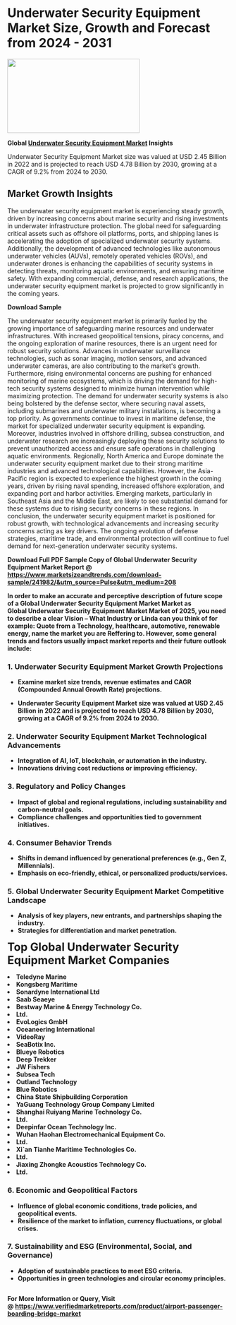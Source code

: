 <H1>Underwater Security Equipment Market Size, Growth and Forecast from 2024 - 2031</H1><img class="aligncenter size-medium wp-image-584254" src="https://thirdeyenews.in/wp-content/uploads/2024/09/Global-Market-Research-300x168.jpeg" alt="" width="300" height="168" /><p><strong>Global&nbsp;<a href="https://www.marketsizeandtrends.com/download-sample/241982/&amp;utm_source=Pulse&amp;utm_medium=208">Underwater Security Equipment Market</a> Insights</strong></p><p>Underwater Security Equipment Market size was valued at USD 2.45 Billion in 2022 and is projected to reach USD 4.78 Billion by 2030, growing at a CAGR of 9.2% from 2024 to 2030.</p><p><h2>Market Growth Insights</h2> <p>The underwater security equipment market is experiencing steady growth, driven by increasing concerns about marine security and rising investments in underwater infrastructure protection. The global need for safeguarding critical assets such as offshore oil platforms, ports, and shipping lanes is accelerating the adoption of specialized underwater security systems. Additionally, the development of advanced technologies like autonomous underwater vehicles (AUVs), remotely operated vehicles (ROVs), and underwater drones is enhancing the capabilities of security systems in detecting threats, monitoring aquatic environments, and ensuring maritime safety. With expanding commercial, defense, and research applications, the underwater security equipment market is projected to grow significantly in the coming years.</p> <p><strong>Download Sample</strong></p> <p>The underwater security equipment market is primarily fueled by the growing importance of safeguarding marine resources and underwater infrastructures. With increased geopolitical tensions, piracy concerns, and the ongoing exploration of marine resources, there is an urgent need for robust security solutions. Advances in underwater surveillance technologies, such as sonar imaging, motion sensors, and advanced underwater cameras, are also contributing to the market's growth. Furthermore, rising environmental concerns are pushing for enhanced monitoring of marine ecosystems, which is driving the demand for high-tech security systems designed to minimize human intervention while maximizing protection. The demand for underwater security systems is also being bolstered by the defense sector, where securing naval assets, including submarines and underwater military installations, is becoming a top priority. As governments continue to invest in maritime defense, the market for specialized underwater security equipment is expanding. Moreover, industries involved in offshore drilling, subsea construction, and underwater research are increasingly deploying these security solutions to prevent unauthorized access and ensure safe operations in challenging aquatic environments. Regionally, North America and Europe dominate the underwater security equipment market due to their strong maritime industries and advanced technological capabilities. However, the Asia-Pacific region is expected to experience the highest growth in the coming years, driven by rising naval spending, increased offshore exploration, and expanding port and harbor activities. Emerging markets, particularly in Southeast Asia and the Middle East, are likely to see substantial demand for these systems due to rising security concerns in these regions. In conclusion, the underwater security equipment market is positioned for robust growth, with technological advancements and increasing security concerns acting as key drivers. The ongoing evolution of defense strategies, maritime trade, and environmental protection will continue to fuel demand for next-generation underwater security systems. <p><strong></p><p><span class=""><strong>Download Full PDF Sample Copy of Global Underwater Security Equipment Market Report</strong> @ <a href="https://www.marketsizeandtrends.com/download-sample/241982/&amp;utm_source=Pulse&amp;utm_medium=208" target="_blank">https://www.marketsizeandtrends.com/download-sample/241982/&amp;utm_source=Pulse&amp;utm_medium=208</a></span></p><p>In order to make an accurate and perceptive description of future scope of a Global&nbsp;Underwater Security Equipment Market Market as Global&nbsp;Underwater Security Equipment Market Market of 2025, you need to describe a clear Vision &ndash; What Industry or Linda can you think of for example: Quote from a Technology, healthcare, automotive, renewable energy, name the market you are Reffering to. However, some general trends and factors usually impact market reports and their future outlook include:</p><h3>1.&nbsp;<strong>Underwater Security Equipment Market Growth Projections</strong></h3><ul><li>Examine market size trends, revenue estimates and CAGR (Compounded Annual Growth Rate) projections.</li><li><p>Underwater Security Equipment Market size was valued at USD 2.45 Billion in 2022 and is projected to reach USD 4.78 Billion by 2030, growing at a CAGR of 9.2% from 2024 to 2030.</p></li></ul><h3>2.&nbsp;<strong>Underwater Security Equipment Market Technological Advancements</strong></h3><ul><li>Integration of AI, IoT, blockchain, or automation in the industry.</li><li>Innovations driving cost reductions or improving efficiency.</li></ul><h3>3.&nbsp;<strong>Regulatory and Policy Changes</strong></h3><ul><li>Impact of global and regional regulations, including sustainability and carbon-neutral goals.</li><li>Compliance challenges and opportunities tied to government initiatives.</li></ul><h3>4.&nbsp;<strong>Consumer Behavior Trends</strong></h3><ul><li>Shifts in demand influenced by generational preferences (e.g., Gen Z, Millennials).</li><li>Emphasis on eco-friendly, ethical, or personalized products/services.</li></ul><h3>5.&nbsp;<strong>Global Underwater Security Equipment Market Competitive Landscape</strong></h3><ul><li>Analysis of key players, new entrants, and partnerships shaping the industry.</li><li>Strategies for differentiation and market penetration.</li></ul><p data-pm-slice="1 1 []"><span style="color: inherit; font-family: inherit; font-size: 25px;">Top Global Underwater Security Equipment Market Companies</span></p><div class="" data-test-id=""><p><li>Teledyne Marine</li><li> Kongsberg Maritime</li><li> Sonardyne International Ltd</li><li> Saab Seaeye</li><li> Bestway Marine & Energy Technology Co.</li><li> Ltd.</li><li> EvoLogics GmbH</li><li> Oceaneering International</li><li> VideoRay</li><li> SeaBotix Inc.</li><li> Blueye Robotics</li><li> Deep Trekker</li><li> JW Fishers</li><li> Subsea Tech</li><li> Outland Technology</li><li> Blue Robotics</li><li> China State Shipbuilding Corporation</li><li> YaGuang Technology Group Company Limited</li><li> Shanghai Ruiyang Marine Technology Co.</li><li> Ltd.</li><li> Deepinfar Ocean Technology Inc.</li><li> Wuhan Haohan Electromechanical Equipment Co.</li><li> Ltd.</li><li> Xi`an Tianhe Maritime Technologies Co.</li><li> Ltd.</li><li> Jiaxing Zhongke Acoustics Technology Co.</li><li> Ltd.</li></p></div><h3>6.&nbsp;<strong>Economic and Geopolitical Factors</strong></h3><ul><li>Influence of global economic conditions, trade policies, and geopolitical events.</li><li>Resilience of the market to inflation, currency fluctuations, or global crises.</li></ul><h3>7.&nbsp;<strong>Sustainability and ESG (Environmental, Social, and Governance)</strong></h3><ul><li>Adoption of sustainable practices to meet ESG criteria.</li><li>Opportunities in green technologies and circular economy principles.</li></ul><h2><strong style="font-size: 14px;">For More Information or Query, Visit @&nbsp;</strong><a style="background-color: #ffffff; font-size: 14px;" href="https://www.marketsizeandtrends.com/report/underwater-security-equipment-market/" target="_blank">https://www.verifiedmarketreports.com/product/airport-passenger-boarding-bridge-market</a></h2>
